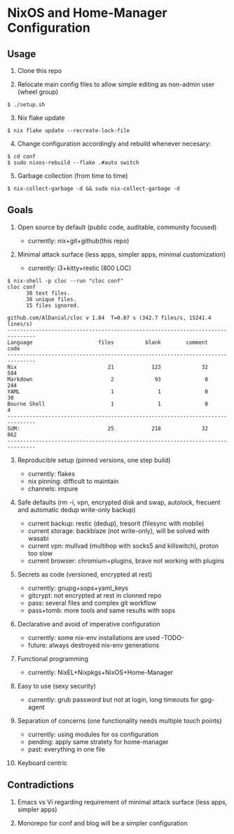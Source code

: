 # NixOS and Home-Manager Configuration

## Usage

1. Clone this repo

2. Relocate main config files to allow simple editing as non-admin
user (wheel group)
```
$ ./setup.sh
```

3. Nix flake update
```
$ nix flake update --recreate-lock-file
```

4. Change configuration accordingly and rebuild whenever necesary:
```
$ cd conf
$ sudo nixos-rebuild --flake .#auto switch
```

5. Garbage collection (from time to time)
```
$ nix-collect-garbage -d && sudo nix-collect-garbage -d
```

## Goals

1. Open source by default (public code, auditable, community focused)
   - currently: nix+git+github(this repo)

2. Minimal attack surface (less apps, simpler apps, minimal customization)
   - currently: i3+kitty+restic (800 LOC)
```
$ nix-shell -p cloc --run "cloc conf"
cloc conf
      38 text files.
      38 unique files.
      15 files ignored.

github.com/AlDanial/cloc v 1.84  T=0.07 s (342.7 files/s, 15241.4 lines/s)
-------------------------------------------------------------------------------
Language                     files          blank        comment           code
-------------------------------------------------------------------------------
Nix                             21            123             32            584
Markdown                         2             93              0            244
YAML                             1              1              0             30
Bourne Shell                     1              1              0              4
-------------------------------------------------------------------------------
SUM:                            25            218             32            862
-------------------------------------------------------------------------------
```

3. Reproducible setup (pinned versions, one step build)
   - currently: flakes
   - nix pinning: difficult to maintain
   - channels: impure

4. Safe defaults (rm -i, vpn, encrypted disk and swap, autolock,
frecuent and automatic dedup write-only backup)
   - current backup: restic (dedup), tresorit (filesync with mobile)
   - current storage: backblaze (not write-only), will be solved with wasabi
   - current vpn: mullvad (multihop with socks5 and killswitch), proton too slow
   - current browser: chromium+plugins, brave not working with plugins

5. Secrets as code (versioned, encrypted at rest)
   - currently: gnupg+sops+yaml_keys
   - gitcrypt: not encrypted at rest in clonned repo
   - pass: several files and complex git workflow
   - pass+tomb: more tools and same results with sops

6. Declarative and avoid of imperative configuration
   - currently: some nix-env installations are used -TODO-
   - future: always destroyed nix-env generations

7. Functional programming
   - currently: NixEL+Nixpkgs+NixOS+Home-Manager

8. Easy to use (sexy security)
   - currently: grub password but not at login, long timeouts for gpg-agent

9. Separation of concerns (one functionality needs multiple touch points)
   - currently: using modules for os configuration
   - pending: apply same stratety for home-manager
   - past: everything in one file

10. Keyboard centric

## Contradictions

1. Emacs vs Vi regarding requirement of minimal attack surface (less apps,
simpler apps)

1. Monorepo for conf and blog will be a simpler configuration